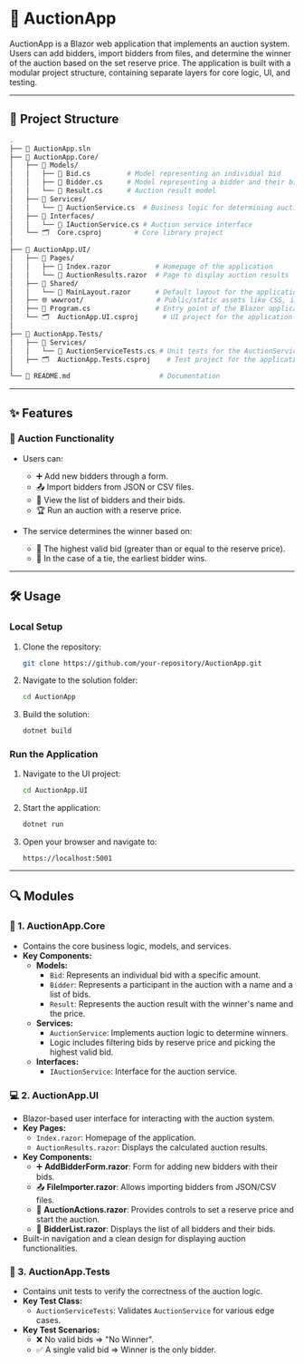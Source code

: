 # 🎯 AuctionApp

AuctionApp is a Blazor web application that implements an auction system. Users can add bidders, import bidders from files, and determine the winner of the auction based on the set reserve price. The application is built with a modular project structure, containing separate layers for core logic, UI, and testing.

---

## 📂 Project Structure

```bash
.
├── 📁 AuctionApp.sln
├── 📂 AuctionApp.Core/
│   ├── 📁 Models/
│   │   ├── 📄 Bid.cs         # Model representing an individual bid
│   │   ├── 📄 Bidder.cs      # Model representing a bidder and their bids
│   │   └── 📄 Result.cs      # Auction result model
│   ├── 📂 Services/
│   │   └── 📄 AuctionService.cs  # Business logic for determining auction results
│   ├── 📂 Interfaces/
│   │   └── 📄 IAuctionService.cs # Auction service interface
│   └── 🗂️  Core.csproj        # Core library project
│
├── 📂 AuctionApp.UI/
│   ├── 📂 Pages/
│   │   ├── 📄 Index.razor           # Homepage of the application
│   │   └── 📄 AuctionResults.razor  # Page to display auction results
│   ├── 📂 Shared/
│   │   └── 📄 MainLayout.razor      # Default layout for the application
│   ├── 🌐 wwwroot/                  # Public/static assets like CSS, images
│   ├── 📄 Program.cs                # Entry point of the Blazor application
│   └── 🗂️  AuctionApp.UI.csproj      # UI project for the application
│
├── 📂 AuctionApp.Tests/
│   ├── 📂 Services/
│   │   └── 📄 AuctionServiceTests.cs # Unit tests for the AuctionService
│   ├── 🗂️  AuctionApp.Tests.csproj    # Test project for the application
│
└── 📄 README.md                      # Documentation
```

---

## ✨ Features

### 🛒 Auction Functionality
- Users can:
  - ➕ Add new bidders through a form.
  - 📤 Import bidders from JSON or CSV files.
  - 👀 View the list of bidders and their bids.
  - 🏆 Run an auction with a reserve price.

- The service determines the winner based on:
  - 🥇 The highest valid bid (greater than or equal to the reserve price).
  - 🔄 In the case of a tie, the earliest bidder wins.

---

## 🛠 Usage

### Local Setup
1. Clone the repository:
   ```bash
   git clone https://github.com/your-repository/AuctionApp.git
   ```
2. Navigate to the solution folder:
   ```bash
   cd AuctionApp
   ```
3. Build the solution:
   ```bash
   dotnet build
   ```

### Run the Application
1. Navigate to the UI project:
   ```bash
   cd AuctionApp.UI
   ```
2. Start the application:
   ```bash
   dotnet run
   ```
3. Open your browser and navigate to:
   ```
   https://localhost:5001
   ```

---

## 🔍 Modules

### 🚀 1. AuctionApp.Core
- Contains the core business logic, models, and services.
- **Key Components:**
  - **Models:**
    - `Bid`: Represents an individual bid with a specific amount.
    - `Bidder`: Represents a participant in the auction with a name and a list of bids.
    - `Result`: Represents the auction result with the winner's name and the price.
  - **Services:**
    - `AuctionService`: Implements auction logic to determine winners.
    - Logic includes filtering bids by reserve price and picking the highest valid bid.
  - **Interfaces:**
    - `IAuctionService`: Interface for the auction service.

### 💻 2. AuctionApp.UI
- Blazor-based user interface for interacting with the auction system.
- **Key Pages:**
  - `Index.razor`: Homepage of the application.
  - `AuctionResults.razor`: Displays the calculated auction results.
- **Key Components:**
  - ➕ **AddBidderForm.razor**: Form for adding new bidders with their bids.
  - 📤 **FileImporter.razor**: Allows importing bidders from JSON/CSV files.
  - 🔄 **AuctionActions.razor**: Provides controls to set a reserve price and start the auction.
  - 👥 **BidderList.razor**: Displays the list of all bidders and their bids.
- Built-in navigation and a clean design for displaying auction functionalities.

### 🧪 3. AuctionApp.Tests
- Contains unit tests to verify the correctness of the auction logic.
- **Key Test Class:**
  - `AuctionServiceTests`: Validates `AuctionService` for various edge cases.
- **Key Test Scenarios:**
  - ❌ No valid bids => "No Winner".
  - ✅ A single valid bid => Winner is the only bidder. 

